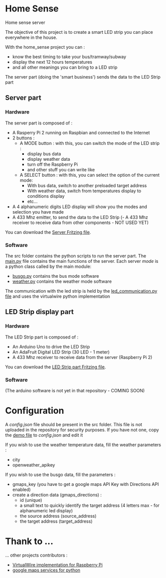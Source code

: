 # Home Sense
Home sense server

The objective of this project is to create a smart LED strip you can place everywhere in the house.

With the home_sense project you can :
- know the best timing to take your bus/tramway/subway
- display the next 12 hours temperatures
- and all other meanings you can bring to a LED strip

The server part (doing the 'smart business') sends the data to the LED Strip part

## Server part

### Hardware

The server part is composed of :
- A Rasperry Pi 2 running on Raspbian and connected to the Internet
- 2 buttons :
	- A MODE button : with this, you can switch the mode of the LED strip :
		- display bus data
		- display weather data
		- turn off the Raspberry Pi
		- and other stuff you can write like 
	- A SELECT button : with this, you can select the option of the current mode:
		- With bus data,  switch to another preloaded target address
		- With weather data, switch from temperatures display to conditions display
		- etc...
- A 4 alphanumeric digits LED display will show you the modes and selection you have made
- A 433 Mhz emitter, to send the data to the LED Strip 
(- A 433 Mhz receiver to receive data from other components - NOT USED YET)

You can download the [Server Fritzing file](fritzing/server.fzz).

### Software

The src folder contains the python scripts to run the server part.
The [main.py](src/main.py) file contains the main functions of the server.
Each server _mode_ is a python class called by the main module:
- [busgo.py](src/busgo.py) contains the bus mode software
- [weather.py](src/weather.py) contains the weather mode software

The communication with the led strip is held by the [led_communication.py file](src/led_communication.py) and uses the virtualwire python implementation

## LED Strip display part

### Hardware

The LED Strip part is composed of :
- An Arduino Uno to drive the LED Strip
- An AdaFruit Digital LED Strip (30 LED - 1 meter)
- A 433 Mhz receiver to receive data from the server (Raspberry Pi 2)

You can download the [LED Strip part Fritzing file](fritzing/ardled.fzz).

### Software
(The arduino software is not yet in that repository - COMING SOON)

# Configuration

A _config.json_ file should be present in the src folder. This file is not uploaded in the repository for security purposes.
If you have not one, copy the [demo file](src/demo_config.json) to _config.json_ and edit it

If you wish to use the weather temperature data, fill the weather parameters : 
- city
- openweather_apikey


If you wish to use the busgo data, fill the parameters : 
- gmaps_key (you have to get a google maps API Key with Directions API enabled)
- create a direction data (gmaps_directions) :
	- id (unique)
	- a small text to quickly identify the target address (4 letters max - for alphanumeric led display)
	- the source address (source_address)
	- the target address (target_address)

# Thank to ...

... other projects contributors :
- [VirtualWire implementation for Raspberry Pi](https://github.com/joan2937/pigpio)
- [google maps services for python](https://github.com/googlemaps/google-maps-services-python)